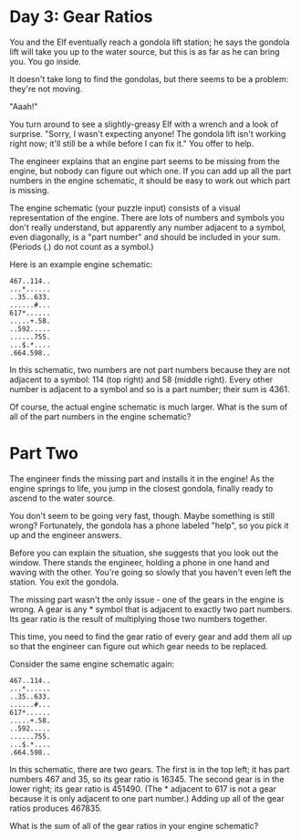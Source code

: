 # Day 3: Gear Ratios

You and the Elf eventually reach a gondola lift station; he says the gondola lift will take you up to the water source, but this is as far as he can bring you. You go inside.

It doesn't take long to find the gondolas, but there seems to be a problem: they're not moving.

"Aaah!"

You turn around to see a slightly-greasy Elf with a wrench and a look of surprise. "Sorry, I wasn't expecting anyone! The gondola lift isn't working right now; it'll still be a while before I can fix it." You offer to help.

The engineer explains that an engine part seems to be missing from the engine, but nobody can figure out which one. If you can add up all the part numbers in the engine schematic, it should be easy to work out which part is missing.

The engine schematic (your puzzle input) consists of a visual representation of the engine. There are lots of numbers and symbols you don't really understand, but apparently any number adjacent to a symbol, even diagonally, is a "part number" and should be included in your sum. (Periods (.) do not count as a symbol.)

Here is an example engine schematic:

```
467..114..
...*......
..35..633.
......#...
617*......
.....+.58.
..592.....
......755.
...$.*....
.664.598..
```

In this schematic, two numbers are not part numbers because they are not adjacent to a symbol: 114 (top right) and 58 (middle right). Every other number is adjacent to a symbol and so is a part number; their sum is 4361.

Of course, the actual engine schematic is much larger. What is the sum of all of the part numbers in the engine schematic?

# Part Two

The engineer finds the missing part and installs it in the engine! As the engine springs to life, you jump in the closest gondola, finally ready to ascend to the water source.

You don't seem to be going very fast, though. Maybe something is still wrong? Fortunately, the gondola has a phone labeled "help", so you pick it up and the engineer answers.

Before you can explain the situation, she suggests that you look out the window. There stands the engineer, holding a phone in one hand and waving with the other. You're going so slowly that you haven't even left the station. You exit the gondola.

The missing part wasn't the only issue - one of the gears in the engine is wrong. A gear is any \* symbol that is adjacent to exactly two part numbers. Its gear ratio is the result of multiplying those two numbers together.

This time, you need to find the gear ratio of every gear and add them all up so that the engineer can figure out which gear needs to be replaced.

Consider the same engine schematic again:

```
467..114..
...*......
..35..633.
......#...
617*......
.....+.58.
..592.....
......755.
...$.*....
.664.598..
```

In this schematic, there are two gears. The first is in the top left; it has part numbers 467 and 35, so its gear ratio is 16345. The second gear is in the lower right; its gear ratio is 451490. (The \* adjacent to 617 is not a gear because it is only adjacent to one part number.) Adding up all of the gear ratios produces 467835.

What is the sum of all of the gear ratios in your engine schematic?

